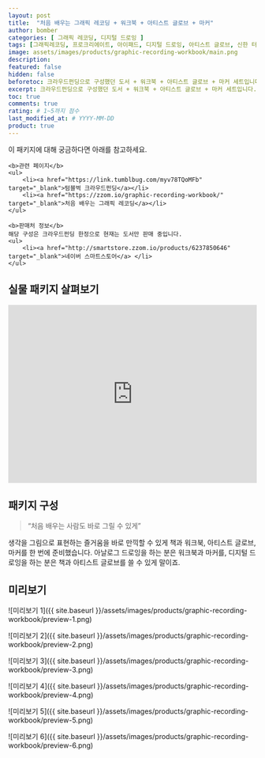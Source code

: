 ```yaml
---
layout: post
title:  "처음 배우는 그래픽 레코딩 + 워크북 + 아티스트 글로브 + 마커"
author: bomber
categories: [ 그래픽 레코딩, 디지털 드로잉 ]
tags: [그래픽레코딩, 프로크리에이트, 아이패드, 디지털 드로잉, 아티스트 글로브, 신한 터치 트윈 마커]
image: assets/images/products/graphic-recording-workbook/main.png
description: 
featured: false
hidden: false
beforetoc: 크라우드펀딩으로 구성했던 도서 + 워크북 + 아티스트 글로브 + 마커 세트입니다.
excerpt: 크라우드펀딩으로 구성했던 도서 + 워크북 + 아티스트 글로브 + 마커 세트입니다.
toc: true
comments: true
rating: # 1~5까지 점수
last_modified_at: # YYYY-MM-DD
product: true
---
```



<div class="note">
    <p>이 패키지에 대해 궁금하다면 아래를 참고하세요. </p>

    <b>관련 페이지</b>
    <ul>
        <li><a href="https://link.tumblbug.com/myv78TQoMFb" target="_blank">텀블벅 크라우드펀딩</a></li>
        <li><a href="https://zzom.io/graphic-recording-workbook/" target="_blank">처음 배우는 그래픽 레코딩</a></li>
    </ul>    
  
    <b>판매처 정보</b>
    해당 구성은 크라우드펀딩 한정으로 현재는 도서만 판매 중입니다.
    <ul>
        <li><a href="http://smartstore.zzom.io/products/6237850646" target="_blank">네이버 스마트스토어</a> </li>
    </ul>

</div>

## 실물 패키지 살펴보기

<p><iframe style="width:100%;" height="360" src="https://www.youtube.com/embed/v3WvrEn095Y?si=2SWPMhq8tKB1lgum" frameborder="0" allow="accelerometer; autoplay; clipboard-write; encrypted-media; gyroscope; picture-in-picture; web-share" allowfullscreen></iframe></p>

## 패키지 구성

<blockquote>“처음 배우는 사람도 바로 그릴 수 있게”</blockquote>

<p>
생각을 그림으로 표현하는 즐거움을 바로 만끽할 수 있게 책과 워크북, 아티스트 글로브, 마커를 한 번에 준비했습니다. 아날로그 드로잉을 하는 분은 워크북과 마커를, 디지털 드로잉을 하는 분은 책과 아티스트 글로브를 쓸 수 있게 말이죠.
</p>

## 미리보기

![미리보기 1]({{ site.baseurl }}/assets/images/products/graphic-recording-workbook/preview-1.png)

![미리보기 2]({{ site.baseurl }}/assets/images/products/graphic-recording-workbook/preview-2.png)

![미리보기 3]({{ site.baseurl }}/assets/images/products/graphic-recording-workbook/preview-3.png)

![미리보기 4]({{ site.baseurl }}/assets/images/products/graphic-recording-workbook/preview-4.png)

![미리보기 5]({{ site.baseurl }}/assets/images/products/graphic-recording-workbook/preview-5.png)

![미리보기 6]({{ site.baseurl }}/assets/images/products/graphic-recording-workbook/preview-6.png)